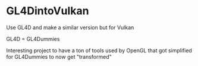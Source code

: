 # GL4DintoVulkan
Use GL4D and make a similar version but for Vulkan

GL4D = GL4Dummies

Interesting project to have a ton of tools used by OpenGL that got simplified for GL4Dummies to now get "transformed" 
